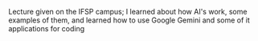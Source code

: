 Lecture given on the IFSP campus; I learned about how AI's work, some examples of them, and learned how to use Google Gemini and some of it applications for coding 

